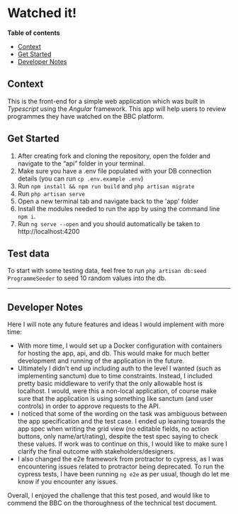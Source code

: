 # Watched it!

__Table of contents__
* [Context](https://github.com/bbc-studios/watchedit/edit/main/README.md#context)
* [Get Started](https://github.com/bbc-studios/watchedit/edit/main/README.md#get-started)
* [Developer Notes](#developer-notes)

## Context
This is the front-end for a simple web application which was built in *Typescript* using the *Angular* framework.
This app will help users to review programmes they have watched on the BBC platform.

## Get Started
1. After creating fork and cloning the repository, open the folder and navigate to the “api” folder in your terminal.
2. Make sure you have a .env file populated with your DB connection details (you can run `cp .env.example .env`)
3. Run `npm install && npm run build` and `php artisan migrate`
4. Run `php artisan serve`
5. Open a new terminal tab and navigate back to the 'app' folder 
6. Install the modules needed to run the app by using the command line `npm i`. 
7. Run `ng serve --open` and you should automatically be taken to http://localhost:4200 

## Test data
To start with some testing data, feel free to run `php artisan db:seed ProgrammeSeeder` to seed 10 random values into the db. 

---
## Developer Notes

Here I will note any future features and ideas I would implement with more time:
* With more time, I would set up a Docker configuration with containers for hosting the app, api, and db. This would make for much better development and running of the application in the future.
* Ultimately I didn't end up including auth to the level I wanted (such as implementing sanctum) due to time constraints. Instead, I included pretty basic middleware to verify that the only allowable host is localhost. I would, were this a non-local application, of course make sure that the application is using something like sanctum (and user controls) in order to approve requests to the API.
* I noticed that some of the wording on the task was ambiguous between the app specification and the test case. I ended up leaning towards the app spec when writing the grid view (no editable fields, no action buttons, only name/art/rating), despite the test spec saying to check these values. If work was to continue on this, I would like to make sure I clarify the final outcome with stakeholders/designers.
* I also changed the e2e framework from protractor to cypress, as I was encountering issues related to protractor being deprecated. To run the cypress tests, I have been running `ng e2e` as per usual, though do let me know if you encounter any issues.

Overall, I enjoyed the challenge that this test posed, and would like to commend the BBC on the thoroughness of the technical test document.